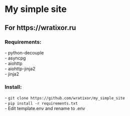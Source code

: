 <H1>My simple site</H1>
<h2>For https://wratixor.ru</h2>

<h3>Requirements:</h3>
 - python-decouple<br>
 - asyncpg<br>
 - aiohttp<br>
 - aiohttp-jinja2<br>
 - jinja2<br>

<h3>Install:</h3>
- <code>git clone https://github.com/wratixor/my_simple_site</code></br>
- <code>pip install -r requirements.txt</code><br>
- Edit template.env and rename to .env<br>


